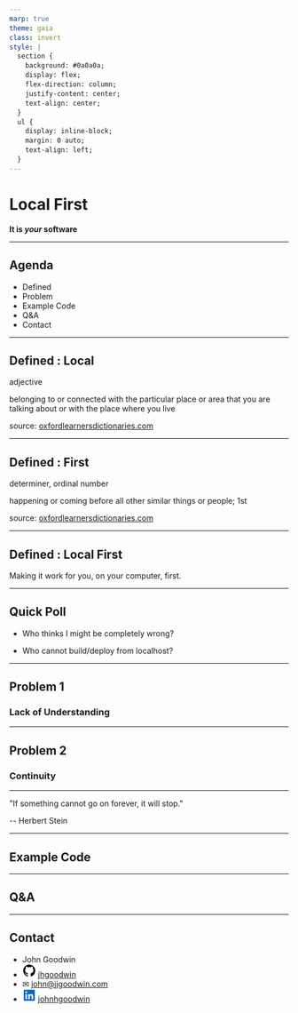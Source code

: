 ```yaml
---
marp: true
theme: gaia
class: invert
style: |
  section {
    background: #0a0a0a;
    display: flex;
    flex-direction: column;
    justify-content: center;
    text-align: center;
  }
  ul {
    display: inline-block;
    margin: 0 auto;
    text-align: left;
  }
---
```


# Local First

**It is _your_ software**

---

## Agenda

* Defined <!-- element: class="fragment" -->
* Problem <!-- element: class="fragment" -->
* Example Code <!-- element: class="fragment" -->
* Q&A <!-- element: class="fragment" -->
* Contact <!-- element: class="fragment" -->

---

## Defined : Local

adjective

belonging to or connected with the particular place or area that you are talking about or with the place where you live

source: [oxfordlearnersdictionaries.com](https://www.oxfordlearnersdictionaries.com/us/definition/english/local_1?q=local)

---

## Defined : First

determiner, ordinal number

happening or coming before all other similar things or people; 1st

source: [oxfordlearnersdictionaries.com](https://www.oxfordlearnersdictionaries.com/us/definition/english/first_1?q=first)

---

## Defined : Local First

Making it work for you, on your computer, first.

---

## Quick Poll

* Who thinks I might be completely wrong? <!-- element: class="fragment" -->

* Who cannot build/deploy from localhost? <!-- element: class="fragment" -->

---

## Problem 1

### Lack of Understanding

---

## Problem 2

### Continuity

<!-- Note: Relatable story about when someone wanted to part ways with you before you did. (eg. being fired) -->

---

"If something cannot go on forever, it will stop."

-- Herbert Stein

---

## Example Code

<!-- Note: Show example code -->

---

## Q&A

---

## Contact

- John Goodwin
- ![GitHub](./github.png) [jhgoodwin](https://github.com/jhgoodwin/local_first)
- ✉ [john@jjgoodwin.com](mailto:john@jjgoodwin.com)
- ![LinkedIn](./linkedin.png) [johnhgoodwin](https://linkedin.com/in/johnhgoodwin)
